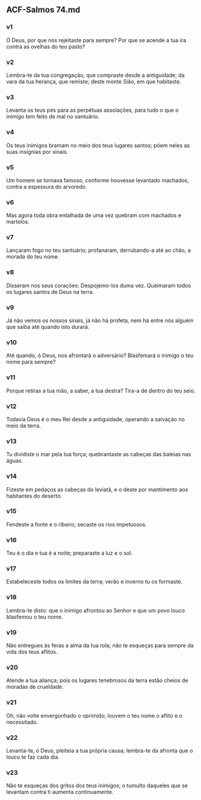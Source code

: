## ACF-Salmos 74.md
### v1
 Ó Deus, por que nos rejeitaste para sempre? Por que se acende a tua ira contra as ovelhas do teu pasto?
### v2
 Lembra-te da tua congregação, que compraste desde a antiguidade; da vara da tua herança, que remiste; deste monte Sião, em que habitaste.
### v3
 Levanta os teus pés para as perpétuas assolações, para tudo o que o inimigo tem feito de mal no santuário.
### v4
 Os teus inimigos bramam no meio dos teus lugares santos; põem neles as suas insígnias por sinais.
### v5
 Um homem se tornava famoso, conforme houvesse levantado machados, contra a espessura do arvoredo.
### v6
 Mas agora toda obra entalhada de uma vez quebram com machados e martelos.
### v7
 Lançaram fogo no teu santuário; profanaram, derrubando-a até ao chão, a morada do teu nome.
### v8
 Disseram nos seus corações: Despojemo-los duma vez. Queimaram todos os lugares santos de Deus na terra.
### v9
 Já não vemos os nossos sinais, já não há profeta, nem há entre nós alguém que saiba até quando isto durará.
### v10
 Até quando, ó Deus, nos afrontará o adversário? Blasfemará o inimigo o teu nome para sempre?
### v11
 Porque retiras a tua mão, a saber, a tua destra? Tira-a de dentro do teu seio.
### v12
 Todavia Deus é o meu Rei desde a antiguidade, operando a salvação no meio da terra.
### v13
 Tu dividiste o mar pela tua força; quebrantaste as cabeças das baleias nas águas.
### v14
 Fizeste em pedaços as cabeças do leviatã, e o deste por mantimento aos habitantes do deserto.
### v15
 Fendeste a fonte e o ribeiro; secaste os rios impetuosos.
### v16
 Teu é o dia e tua é a noite; preparaste a luz e o sol.
### v17
 Estabeleceste todos os limites da terra; verão e inverno tu os formaste.
### v18
 Lembra-te disto: que o inimigo afrontou ao Senhor e que um povo louco blasfemou o teu nome.
### v19
 Não entregues às feras a alma da tua rola; não te esqueças para sempre da vida dos teus aflitos.
### v20
 Atende a tua aliança; pois os lugares tenebrosos da terra estão cheios de moradas de crueldade.
### v21
 Oh, não volte envergonhado o oprimido; louvem o teu nome o aflito e o necessitado.
### v22
 Levanta-te, ó Deus, pleiteia a tua própria causa; lembra-te da afronta que o louco te faz cada dia.
### v23
 Não te esqueças dos gritos dos teus inimigos; o tumulto daqueles que se levantam contra ti aumenta continuamente.
